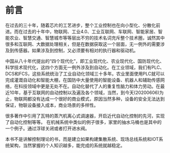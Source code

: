 # 前言

在过去的三十年，随着芯片的工艺进步，整个工业控制也在向小型化、分散化前进。而在过去的十年中，物联网、工业4.0、工业互联网、车联网、智能家居、智能农业、智慧交通、智慧城市等等层出不穷的技术名词充斥整个技术圈，诚然其中很多和互联网、大数据处理相关，但是在数据获取这一个层面，无一例外的需要涉及到传感器。如果涉及到控制，又必须要有相对的执行器和驱动机。

中国从八十年代提出的“四个现代化”，即工业现代化、农业现代化、国防现代化、科学技术现代化，这四个方面无一例外涉及到自动化。在工业领域，我们有PLC、DCS和FCS，这些系统统治了工业自动化领域三十多年。农业里面使用PLC就可以完成灌溉自动化和智能大棚，在国防中大量使用的智能设备、机器人和辅助传感网络，在科技领域中更是无处不在。自动化替代了人的重复性脑力和体力劳动。在最近10年，基于互联网的自动控制以及遍及各个领域，当然，到今天(20200606)为止，物联网都没有达成一个很好的商业模式，原因当然多种，设备的安全无法达到保证，物联设备接入成本，商业场景的多样性。

很多著作中引用了瓦特的蒸汽机离心式调速器，开启近代自动化控制的先河，实现了自动化控制等等。 在机械系统中类似的例子很多，家里的抽水马桶也是其中的一个例子。通过浮球关闭或者打开进水阀。

本书不是讲解控制理论的书，而是建立如果构建集散系统、现场总线系统和IOT系统架构，当然掌握的个人知识越多，能完成的系统就越稳定。



